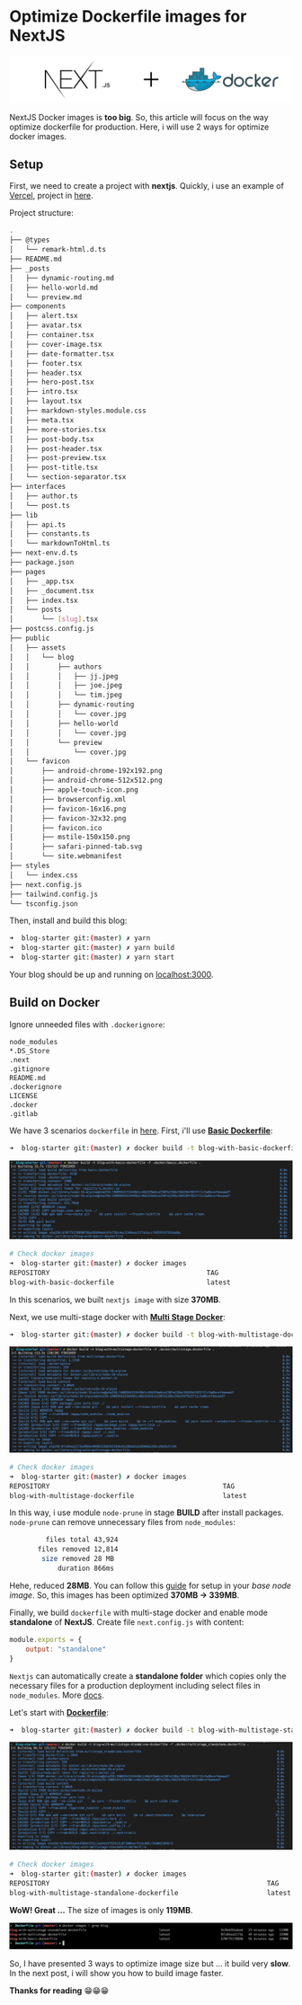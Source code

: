 # Optimize Dockerfile images for NextJS

![Background](asset/nextjs-docker.png)

NextJS Docker images is **too big**. So, this article will focus on the way optimize
dockerfile for production. Here, i will use 2 ways for optimize docker images.

## Setup

First, we need to create a project with **nextjs**. Quickly, i use an example of
[Vercel](https://vercel.com/), project in [here](https://github.com/vercel/next.js/tree/canary/examples/blog-starter).

Project structure:

```sh
.
├── @types
│   └── remark-html.d.ts
├── README.md
├── _posts
│   ├── dynamic-routing.md
│   ├── hello-world.md
│   └── preview.md
├── components
│   ├── alert.tsx
│   ├── avatar.tsx
│   ├── container.tsx
│   ├── cover-image.tsx
│   ├── date-formatter.tsx
│   ├── footer.tsx
│   ├── header.tsx
│   ├── hero-post.tsx
│   ├── intro.tsx
│   ├── layout.tsx
│   ├── markdown-styles.module.css
│   ├── meta.tsx
│   ├── more-stories.tsx
│   ├── post-body.tsx
│   ├── post-header.tsx
│   ├── post-preview.tsx
│   ├── post-title.tsx
│   └── section-separator.tsx
├── interfaces
│   ├── author.ts
│   └── post.ts
├── lib
│   ├── api.ts
│   ├── constants.ts
│   └── markdownToHtml.ts
├── next-env.d.ts
├── package.json
├── pages
│   ├── _app.tsx
│   ├── _document.tsx
│   ├── index.tsx
│   └── posts
│       └── [slug].tsx
├── postcss.config.js
├── public
│   ├── assets
│   │   └── blog
│   │       ├── authors
│   │       │   ├── jj.jpeg
│   │       │   ├── joe.jpeg
│   │       │   └── tim.jpeg
│   │       ├── dynamic-routing
│   │       │   └── cover.jpg
│   │       ├── hello-world
│   │       │   └── cover.jpg
│   │       └── preview
│   │           └── cover.jpg
│   └── favicon
│       ├── android-chrome-192x192.png
│       ├── android-chrome-512x512.png
│       ├── apple-touch-icon.png
│       ├── browserconfig.xml
│       ├── favicon-16x16.png
│       ├── favicon-32x32.png
│       ├── favicon.ico
│       ├── mstile-150x150.png
│       ├── safari-pinned-tab.svg
│       └── site.webmanifest
├── styles
│   └── index.css
├── next.config.js
├── tailwind.config.js
└── tsconfig.json
```

Then, install and build this blog:

```sh
➜  blog-starter git:(master) ✗ yarn
➜  blog-starter git:(master) ✗ yarn build
➜  blog-starter git:(master) ✗ yarn start
```

Your blog should be up and running on [localhost:3000](http://localhost:3000).

## Build on Docker

Ignore unneeded files with `.dockerignore`:

```.dockerignore
node_modules
*.DS_Store
.next
.gitignore
README.md
.dockerignore
LICENSE
.docker
.gitlab
```

We have 3 scenarios `dockerfile` in [here](blog-starter/.docker/). First, i'll
use **[Basic Dockerfile](blog-starter/.docker/basic.dockerfile)**:

```sh
➜  blog-starter git:(master) ✗ docker build -t blog-with-basic-dockerfile -f .docker/basic.dockerfile .
```

![basic](asset/build-basic.png)

```sh
# Check docker images
➜  blog-starter git:(master) ✗ docker images
REPOSITORY                                       TAG                               IMAGE ID       CREATED          SIZE
blog-with-basic-dockerfile                       latest                            b70f75178890   8 seconds ago    370MB
```

In this scenarios, we built `nextjs image` with size **370MB**.


Next, we use multi-stage docker with **[Multi Stage Docker](blog-starter/.docker/multistage.dockerfile)**:

```sh
➜  blog-starter git:(master) ✗ docker build -t blog-with-multistage-dockerfile -f .docker/multistage.dockerfile .
```

![multi](asset/build-m.png)

```sh
# Check docker images
➜  blog-starter git:(master) ✗ docker images
REPOSITORY                                           TAG                               IMAGE ID       CREATED           SIZE
blog-with-multistage-dockerfile                      latest                            07c84ea2173a   38 seconds ago    339MB
```

In this way, i use module `node-prune` in stage **BUILD** after install packages.
`node-prune` can remove unnecessary files from `node_modules`:

```sh
         files total 43,924
       files removed 12,814
        size removed 28 MB
            duration 866ms
```

Hehe, reduced **28MB**. You can follow this [guide](https://github.com/ductnn/Dockerfile/blob/master/nodejs/node/16/alpine/Dockerfile) for setup in your *base node image*. So, this images has been optimized
**370MB -> 339MB**.


Finally, we build `dockerfile` with multi-stage docker and enable mode **standalone**
of **NextJS**. Create file `next.config.js` with content:

```js
module.exports = {
    output: "standalone"
}
```

`Nextjs` can automatically create a **standalone folder** which copies only the
necessary files for a production deployment including select files in `node_modules`.
More [docs](https://nextjs.org/docs/advanced-features/output-file-tracing).

Let's start with **[Dockerfile](blog-starter/.docker/multistage_standalone.dockerfile)**:

```sh
➜  blog-starter git:(master) ✗ docker build -t blog-with-multistage-standalone-dockerfile -f .docker/multistage_standalone.dockerfile .
```

![standalone](asset/build-ms.png)

```sh
# Check docker images
➜  blog-starter git:(master) ✗ docker images
REPOSITORY                                                      TAG                     IMAGE ID       CREATED           SIZE
blog-with-multistage-standalone-dockerfile                      latest                  07c84ea2173a   38 seconds ago    119MB
```

**WoW! Great ...** The size of images is only **119MB**.

![3 images](asset/3-images.png)

So, I have presented 3 ways to optimize image size but ... it build very **slow**.
In the next post, i will show you how to build image faster.

**Thanks for reading** 😁😁😁
